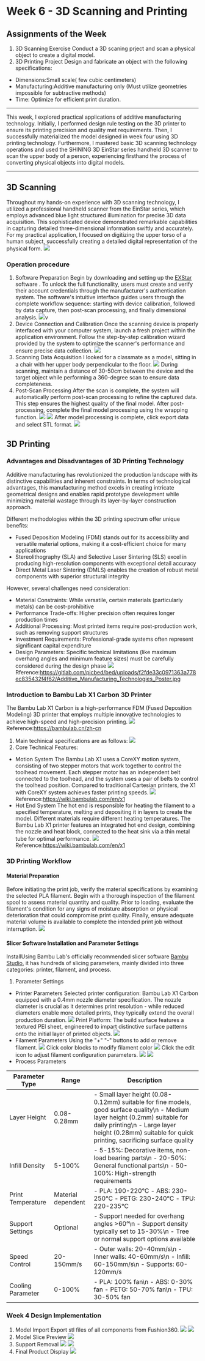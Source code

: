 # Week 6 - 3D Scanning and Printing
## Assignments of the Week
1. 3D Scanning Exercise
Conduct a 3D scaning prject and scan a physical object to create a digital model.
2. 3D Printing Project
Design and fabricate an object with the following specifications:
- Dimensions:Small scale( few cubic centimeters)
- Manufacturing:Additive manufacturing only (Must utilize geometries impossible for subtractive methods)
- Time: Optimize for efficient print duration.
---
This week, I explored practical applications of additive manufacturing technology. Initially, I performed design rule testing on the 3D printer to ensure its printing precision and quality met requirements. Then, I successfully materialized the model designed in week four using 3D printing technology. Furthermore, I mastered basic 3D scanning technology operations and used the SHINING 3D EinStar series handheld 3D scanner to scan the upper body of a person, experiencing firsthand the process of converting physical objects into digital models.

---
## 3D Scanning
Throughout my hands-on experience with 3D scanning technology, I utilized a professional handheld scanner from the EinStar series, which employs advanced blue light structured illumination for precise 3D data acquisition. This sophisticated device demonstrated remarkable capabilities in capturing detailed three-dimensional information swiftly and accurately. For my practical application, I focused on digitizing the upper torso of a human subject, successfully creating a detailed digital representation of the physical form.
 ![](https://unncfab.oss-cn-hangzhou.aliyuncs.com/img/AL/20250416202734011.png)
 ### Operation procedure
 1. Software Preparation
 Begin by downloading and setting up the [EXStar](https://docs.shining3d.com/exstar/1.0.6/en-us/disclaimer/) software . To unlock the full functionality, users must create and verify their account credentials through the manufacturer's authentication system. The software's intuitive interface guides users through the complete workflow sequence: starting with device calibration, followed by data capture, then post-scan processing, and finally dimensional analysis.
 ![](https://unncfab.oss-cn-hangzhou.aliyuncs.com/img/AL/20250416203250692.png)v
 2. Device Connection and Calibration
 Once the scanning device is properly interfaced with your computer system, launch a fresh project within the application environment. Follow the step-by-step calibration wizard provided by the system to optimize the scanner's performance and ensure precise data collection.
 ![](https://unncfab.oss-cn-hangzhou.aliyuncs.com/img/AL/20250416203415751.png)
 3. Scanning Data Acquisition
 I looked for a classmate as a model, sitting in a chair with her upper body perpendicular to the floor.
 ![](https://unncfab.oss-cn-hangzhou.aliyuncs.com/img/AL/16aa70c5155ba61a3c7929f0dbbfce1.jpg)
 During scanning, maintain a distance of 30-50cm between the device and the target object while performing a 360-degree scan to ensure data completeness.
 4. Post-Scan Processing
 After the scan is complete, the system will automatically perform post-scan processing to refine the captured data. This step ensures the highest quality of the final model.
 After post-processing, complete the final model processing using the wrapping function.
 ![](https://unncfab.oss-cn-hangzhou.aliyuncs.com/img/AL/20250416204159279.png)
 ![](https://unncfab.oss-cn-hangzhou.aliyuncs.com/img/AL/20250416204342794.png)
 After model processing is complete, click export data and select STL format.
 ![](https://unncfab.oss-cn-hangzhou.aliyuncs.com/img/AL/20250416204417220.png)

 ## 3D Printing
 ### Advantages and Disadvantages of 3D Printing Technology
 Additive manufacturing has revolutionized the production landscape with its distinctive capabilities and inherent constraints. In terms of technological advantages, this manufacturing method excels in creating intricate geometrical designs and enables rapid prototype development while minimizing material wastage through its layer-by-layer construction approach.

 Different methodologies within the 3D printing spectrum offer unique benefits:
 - Fused Deposition Modeling (FDM) stands out for its accessibility and versatile material options, making it a cost-efficient choice for many applications
 - Stereolithography (SLA) and Selective Laser Sintering (SLS) excel in producing high-resolution components with exceptional detail accuracy
 - Direct Metal Laser Sintering (DMLS) enables the creation of robust metal components with superior structural integrity

 However, several challenges need consideration:
 - Material Constraints: While versatile, certain materials (particularly metals) can be cost-prohibitive
 - Performance Trade-offs: Higher precision often requires longer production times
 - Additional Processing: Most printed items require post-production work, such as removing support structures
 - Investment Requirements: Professional-grade systems often represent significant capital expenditure
 - Design Parameters: Specific technical limitations (like maximum overhang angles and minimum feature sizes) must be carefully considered during the design phase
 ![](https://unncfab.oss-cn-hangzhou.aliyuncs.com/img/AL/20250416204858564.png)
 Rference:https://gitlab.com/picbed/bed/uploads/f2fde33c0971363a778ec835432f4f62/Additive_Manufacturing_Technologies_Poster.jpg
 ### Introduction to Bambu Lab X1 Carbon 3D Printer
 The Bambu Lab X1 Carbon is a high-performance FDM (Fused Deposition Modeling) 3D printer that employs multiple innovative technologies to achieve high-speed and high-precision printing.
 ![](https://unncfab.oss-cn-hangzhou.aliyuncs.com/img/AL/20250416205148776.png)
 Reference:https://bambulab.cn/zh-cn
 1. Main techinical specifications are as follows:
 ![](https://unncfab.oss-cn-hangzhou.aliyuncs.com/img/AL/20250416205320870.png)
 2. Core Technical Features:
 - Motion System
 The Bambu Lab X1 uses a CoreXY motion system, consisting of two stepper motors that work together to control the toolhead movement. Each stepper motor has an independent belt connected to the toolhead, and the system uses a pair of belts to control the toolhead position. Compared to traditional Cartesian printers, the X1 with CoreXY system achieves faster printing speeds.
![](https://unncfab.oss-cn-hangzhou.aliyuncs.com/img/AL/20250416205537806.png)
Reference:https://wiki.bambulab.com/en/x1
- Hot End System
The hot end is responsible for heating the filament to a specified temperature, melting and depositing it in layers to create the model. Different materials require different heating temperatures. The Bambu Lab X1 printer features an integrated hot end design, combining the nozzle and heat block, connected to the heat sink via a thin metal tube for optimal performance.
![](https://unncfab.oss-cn-hangzhou.aliyuncs.com/img/AL/20250416205646828.png)
Reference:https://wiki.bambulab.com/en/x1

 ### 3D Printing Workflow
#### Material Preparation
 Before initiating the print job, verify the material specifications by examining the selected PLA filament. Begin with a thorough inspection of the filament spool to assess material quantity and quality. Prior to loading, evaluate the filament's condition for any signs of moisture absorption or physical deterioration that could compromise print quality. Finally, ensure adequate material volume is available to complete the intended print job without interruption.
![](https://unncfab.oss-cn-hangzhou.aliyuncs.com/img/AL/20250416210043322.png)
#### Slicer Software Installation and Parameter Settings
InstallUsing Bambu Lab's officially recommended slicer software [Bambu Studio](https://bambulab.com/en/download/studio), it has hundreds of slicing parameters, mainly divided into three categories: printer, filament, and process.
1. Parameter Settings
- Printer Parameters
Selected printer configuration: Bambu Lab X1 Carbon equipped with a 0.4mm nozzle diameter specification. The nozzle diameter is crucial as it determines print resolution - while reduced diameters enable more detailed prints, they typically extend the overall production duration.
![](https://unncfab.oss-cn-hangzhou.aliyuncs.com/img/AL/20250416210901523.png)
Print Platform: The build surface features a textured PEI sheet, engineered to impart distinctive surface patterns onto the initial layer of printed objects.
![](https://unncfab.oss-cn-hangzhou.aliyuncs.com/img/AL/20250416211051496.png)
- Filament Parameters
Using the "+" "-" buttons to add or remove filament.
![](https://unncfab.oss-cn-hangzhou.aliyuncs.com/img/AL/20250416211213661.png)
Click color blocks to modify filament color
![](https://unncfab.oss-cn-hangzhou.aliyuncs.com/img/AL/20250416211306332.png)
Click the edit icon to adjust filament configuration parameters.
![](https://unncfab.oss-cn-hangzhou.aliyuncs.com/img/AL/20250416211413399.png)
![](https://unncfab.oss-cn-hangzhou.aliyuncs.com/img/AL/20250416211425684.png)
- Process Parameters

| Parameter Type | Range |Description|
|---------------|---------------|--------------|
| Layer Height | 0.08-0.28mm |- Small layer height (0.08-0.12mm) suitable for fine models, good surface quality\n - Medium layer height (0.2mm) suitable for daily printing\n - Large layer height (0.28mm) suitable for quick printing, sacrificing surface quality|
| Infill Density | 5-100% |- 5-15%: Decorative items, non-load bearing parts\n - 20-50%: General functional parts\n - 50-100%: High-strength requirements|
| Print Temperature	| Material dependent |- PLA: 190-220℃ - ABS: 230-250℃ - PETG: 230-240℃ - TPU: 220-235℃|
| Support Settings | Optional |- Support needed for overhang angles >60°\n - Support density typically set to 15-30%\n - Tree or normal support options available|
| Speed Control	| 20-150mm/s |- Outer walls: 20-40mm/s\n - Inner walls: 40-60mm/s\n - Infill: 60-150mm/s\n - Supports: 60-120mm/s|
| Cooling Parameter | 0-100% |- PLA: 100% fan\n - ABS: 0-30% fan - PETG: 50-70% fan\n - TPU: 30-50% fan|

### Week 4 Design Implementation
1. Model Import
Export stl files of all components from Fushion360.
![](https://unncfab.oss-cn-hangzhou.aliyuncs.com/img/AL/20250416212902653.png)
![](https://unncfab.oss-cn-hangzhou.aliyuncs.com/img/AL/20250416212931887.png)
2. Model Slice Preview
![](https://unncfab.oss-cn-hangzhou.aliyuncs.com/img/AL/20250416213402879.png)
3. Support Removal
![](https://unncfab.oss-cn-hangzhou.aliyuncs.com/img/AL/8fcdfd54aa1a35882a649cf07329a27.jpg)
![](https://unncfab.oss-cn-hangzhou.aliyuncs.com/img/AL/51963588ef4969e36e782f33d004421.jpg)
4. Final Product Display
![](https://unncfab.oss-cn-hangzhou.aliyuncs.com/img/AL/6173fddb047124eae44e1a36d1bdac9.jpg)


